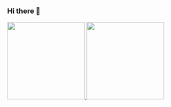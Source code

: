 ### Hi there 👋


<div>
<a href="https://github.com/joaoplombardi">
<img height="180em" src="https://github-readme-stats.vercel.app/api/top-langs/?username=joaoplombardi&layout=compact&langs_count=7&theme=dark"/>
  
<img height="180em" src="https://github-readme-stats.vercel.app/api?username=joaoplombardi&show_icons=true&theme=dark&include_all_commits=true&count_private=true"/>
</div> 

<!--
**joaoplombardi/joaoplombardi** is a ✨ _special_ ✨ repository because its `README.md` (this file) appears on your GitHub profile.

Here are some ideas to get you started:

- 🔭 I’m currently working on ...
- 🌱 I’m currently learning ...
- 👯 I’m looking to collaborate on ...
- 🤔 I’m looking for help with ...
- 💬 Ask me about ...
- 📫 How to reach me: ...
- 😄 Pronouns: ...
- ⚡ Fun fact: ...
-->
